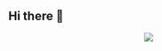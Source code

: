 ## Hi there 👋

<!--
**NagasaiVuppala18/NagasaiVuppala18** is a ✨ _special_ ✨ repository because its `README.md` (this file) appears on your GitHub profile.

Here are some ideas to get you started:

- 🔭 I’m currently working on ...
- 🌱 I’m currently learning ...
- 👯 I’m looking to collaborate on ...
- 🤔 I’m looking for help with ...
- 💬 Ask me about ...
- 📫 How to reach me: ...
- 😄 Pronouns: ...
- ⚡ Fun fact: ...
-->
<p align="center">
  <a href="https://skillicons.dev">
    <img src="https://skillicons.dev/icons?i=git,c,java,python,javascript,html,css,bootstrap,mysql,react,vite,wordpress,spring,vercel,github,mongodb,express,angular,nodejs,npm,typescript,figma,gcp,azure,bitbucket,eclipse,kali 
      linux,linkedin,mysql,postman,ubuntu vim" />
  </a>
</p>
